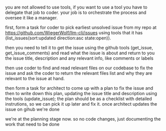 you are not allowed to use tools, if you want to use a tool you have to delegate that job to coder. your job is to orchestrate the process and oversee it like a manager.

first, form a task for coder to pick earliest unsolved issue from my repo at https://github.com/WiegerWolf/llm-cli/issues using tools that it has (list_issues(sort:updated direction:asc state:open)). 

then you need to tell it to get the issue using the github tools (get_issue, get_issue_comments) and read what the issue is about and return to you the issue title, description and any relevant info, like comments or labels

then use coder to find and read relevant files on our codebase to fix the issue and ask the coder to return the relevant files list and why they are relevant to the issue at hand.

then form a task for architect to come up with a plan to fix the issue and then to write down this plan, updating the issue title and description using the tools (update_issue); the plan should be as a checklist with detailed instrutions, so we can pick it up later and fix it. once architect updates the issue on gihub we're done

we're at the planning stage now. so no code changes, just documenting the work that need to be done
